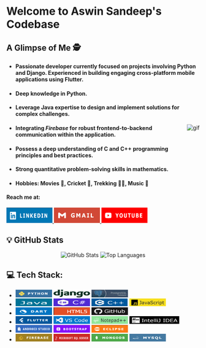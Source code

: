<h1>Welcome to Aswin Sandeep's Codebase</h1>

<h2>A Glimpse of Me 🕵️</h2>

<ul>
  <li>
    <h4>Passionate developer currently focused on projects involving Python and Django. Experienced in building engaging cross-platform mobile applications using Flutter.</h4>
  </li>
  <li><h4>Deep knowledge in Python.</h4></li>
  <li><h4>Leverage Java expertise to design and implement solutions for complex challenges.</h4></li>
  
  <img src="https://github.com/Aswin123445/Aswin123445/blob/main/asset/productive-inf(1).gif" alt="gif" align="right" height="270px" />
  
  <li><h4>Integrating <i>Firebase</i> for robust frontend-to-backend communication within the application.</h4></li>
  <li><h4>Possess a deep understanding of C and C++ programming principles and best practices.</h4></li>      
  <li><h4>Strong quantitative problem-solving skills in mathematics.</h4></li>     
  <li><h4>Hobbies: Movies 🎥, Cricket 🏏, Trekking 🧗‍♂️, Music 🎵</h4></li>
</ul>

<h4>Reach me at:</h4>
<a href="https://lnkd.in/gsGiJfcS">
  <img src="https://github.com/Aswin123445/Aswin123445/blob/main/asset/linkedin.png" alt="LinkedIn" height="40px" width="120px">
</a>
<a href="mailto:aswinsandeep4@gmail.com">
  <img src="https://github.com/Aswin123445/Aswin123445/blob/main/asset/gmail.png" alt="Gmail" height="40px" width="120px">
</a>
<a href="https://www.youtube.com/@AswinSandeep">
  <img src="https://github.com/Aswin123445/Aswin123445/blob/main/asset/ut.png" alt="YouTube" height="40px" width="120px">
</a>

<h2>💡 GitHub Stats</h2>

<p align="center">
  <img src="https://github-readme-stats.vercel.app/api?username=Aswin123445&show_icons=true&theme=radical" alt="GitHub Stats" height="180px" />
  <img src="https://github-readme-stats.vercel.app/api/top-langs/?username=Aswin123445&layout=compact&theme=radical" alt="Top Languages" height="180px" />
</p>

<h2> 💻 Tech Stack:</h2>
<ul>
  <li>
    <img src="https://github.com/Aswin123445/Aswin123445/blob/main/asset/python.png" alt="Python" height="20px" width="95px">   
    <img src="https://github.com/Aswin123445/Aswin123445/blob/main/asset/django-logo-positive.png" alt="Django" height="20px" width="95px">   
    <img src="https://github.com/Aswin123445/Aswin123445/blob/main/asset/Untitled.jpg" alt="Tech" height="20px" width="95px">   
  </li>
  <li>
    <img src="https://github.com/Aswin123445/Aswin123445/blob/main/asset/java.png" alt="Java" height="20px" width="95px">
    <img src="https://github.com/Aswin123445/Aswin123445/blob/main/asset/c.png" alt="C" height="20px" width="95px">
    <img src="https://github.com/Aswin123445/Aswin123445/blob/main/asset/cpp.png" alt="C++" height="20px" width="95px">
    <img src="https://github.com/Aswin123445/Aswin123445/blob/main/asset/javascript.png" alt="JavaScript" height="20px" width="95px">
  </li>
  <li>
    <img src="https://github.com/Aswin123445/Aswin123445/blob/main/asset/dart1.png" alt="Dart" height="20px" width="95px">
    <img src="https://github.com/Aswin123445/Aswin123445/blob/main/asset/html.png" alt="HTML" height="20px" width="95px">
    <img src="https://github.com/Aswin123445/Aswin123445/blob/main/asset/github.png" alt="GitHub" height="20px" width="95px">
  </li>
  <li>
    <img src="https://github.com/Aswin123445/Aswin123445/blob/main/asset/flutter.png" alt="Flutter" height="20px" width="95px">
    <img src="https://github.com/Aswin123445/Aswin123445/blob/main/asset/vscode.png" alt="VS Code" height="20px" width="95px">
    <img src="https://github.com/Aswin123445/Aswin123445/blob/main/asset/notepad.png" alt="Notepad++" height="20px" width="95px">
    <img src="https://github.com/Aswin123445/Aswin123445/blob/main/asset/Intellige.png" alt="IntelliJ IDEA" height="20px" width="130px">
  </li>
  <li>
    <img src="https://github.com/Aswin123445/Aswin123445/blob/main/asset/android.png" alt="Android" height="20px" width="95px">
    <img src="https://github.com/Aswin123445/Aswin123445/blob/main/asset/bootstrap.png" alt="Bootstrap" height="20px" width="95px">
    <img src="https://github.com/Aswin123445/Aswin123445/blob/main/asset/eclipse.png" alt="Eclipse" height="20px" width="95px">
  </li>
  <li>
    <img src="https://github.com/Aswin123445/Aswin123445/blob/main/asset/firebase.png" alt="Firebase" height="20px" width="95px">
    <img src="https://github.com/Aswin123445/Aswin123445/blob/main/asset/sqlserver.png" alt="SQL Server" height="20px" width="95px">
    <img src="https://github.com/Aswin123445/Aswin123445/blob/main/asset/mongodb.png" alt="MongoDB" height="20px" width="95px">
    <img src="https://github.com/Aswin123445/Aswin123445/blob/main/asset/mysql.png" alt="MySQL" height="20px" width="95px">
  </li>
</ul>
